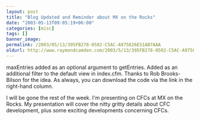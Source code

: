 ```yaml
---
layout: post
title: "Blog Updated and Reminder about MX on the Rocks"
date: "2003-05-13T09:05:19+06:00"
categories: [misc]
tags: []
banner_image: 
permalink: /2003/05/13/395FB278-0502-C5AC-A975826E51AB7AAA
oldurl: http://www.raymondcamden.com/2003/5/13/395FB278-0502-C5AC-A975826E51AB7AAA
---
```


maxEntries added as an optional argument to getEntries. Added as an additional filter to the default view in index.cfm. Thanks to Rob Brooks-Bilson for the idea. As always, you can download the code via the link in the right-hand column.

I will be gone the rest of the week. I'm presenting on CFCs at MX on the Rocks. My presentation will cover the nitty gritty details about CFC development, plus some exciting developments concerning CFCs.